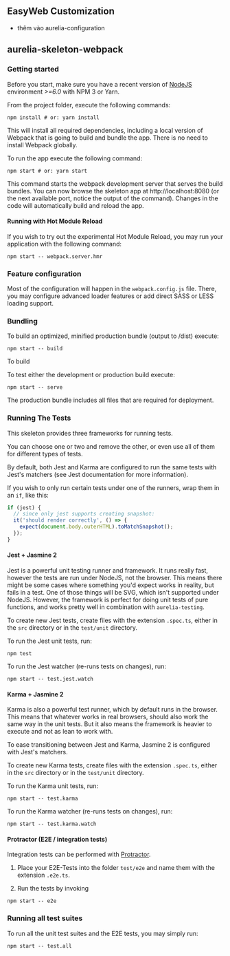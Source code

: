 ## EasyWeb Customization

- thêm vào aurelia-configuration 
 

## aurelia-skeleton-webpack

### Getting started

Before you start, make sure you have a recent version of [NodeJS](http://nodejs.org/) environment *>=6.0* with NPM 3 or Yarn.

From the project folder, execute the following commands:

```shell
npm install # or: yarn install
```

This will install all required dependencies, including a local version of Webpack that is going to
build and bundle the app. There is no need to install Webpack globally. 

To run the app execute the following command:

```shell
npm start # or: yarn start
```

This command starts the webpack development server that serves the build bundles.
You can now browse the skeleton app at http://localhost:8080 (or the next available port, notice the output of the command). Changes in the code
will automatically build and reload the app.

#### Running with Hot Module Reload

If you wish to try out the experimental Hot Module Reload, you may run your application with the following command:

```shell
npm start -- webpack.server.hmr
```

### Feature configuration

Most of the configuration will happen in the `webpack.config.js` file.
There, you may configure advanced loader features or add direct SASS or LESS loading support.

### Bundling

To build an optimized, minified production bundle (output to /dist) execute:

```shell
npm start -- build
```

To build 

To test either the development or production build execute:

```shell
npm start -- serve
```

The production bundle includes all files that are required for deployment.

### Running The Tests

This skeleton provides three frameworks for running tests.

You can choose one or two and remove the other, or even use all of them for different types of tests.

By default, both Jest and Karma are configured to run the same tests with Jest's matchers (see Jest documentation for more information).

If you wish to only run certain tests under one of the runners, wrap them in an `if`, like this:

```js
if (jest) {
  // since only jest supports creating snapshot:
  it('should render correctly', () => {
    expect(document.body.outerHTML).toMatchSnapshot();
  });
}
```

#### Jest + Jasmine 2

Jest is a powerful unit testing runner and framework.
It runs really fast, however the tests are run under NodeJS, not the browser.
This means there might be some cases where something you'd expect works in reality, but fails in a test. One of those things will be SVG, which isn't supported under NodeJS. However, the framework is perfect for doing unit tests of pure functions, and works pretty well in combination with `aurelia-testing`.

To create new Jest tests, create files with the extension `.spec.ts`, either in the `src` directory or in the `test/unit` directory.

To run the Jest unit tests, run:

```shell
npm test
```

To run the Jest watcher (re-runs tests on changes), run:

```shell
npm start -- test.jest.watch
```

#### Karma + Jasmine 2

Karma is also a powerful test runner, which by default runs in the browser. This means that whatever works in real browsers, should also work the same way in the unit tests. But it also means the framework is heavier to execute and not as lean to work with.

To ease transitioning between Jest and Karma, Jasmine 2 is configured with Jest's matchers.

To create new Karma tests, create files with the extension `.spec.ts`, either in the `src` directory or in the `test/unit` directory.

To run the Karma unit tests, run:

```shell
npm start -- test.karma
```

To run the Karma watcher (re-runs tests on changes), run:

```shell
npm start -- test.karma.watch
```

#### Protractor (E2E / integration tests)

Integration tests can be performed with [Protractor](http://angular.github.io/protractor/#/).

1. Place your E2E-Tests into the folder ```test/e2e``` and name them with the extension `.e2e.ts`.

2. Run the tests by invoking

```shell
npm start -- e2e
```

### Running all test suites

To run all the unit test suites and the E2E tests, you may simply run:

```shell
npm start -- test.all
```
